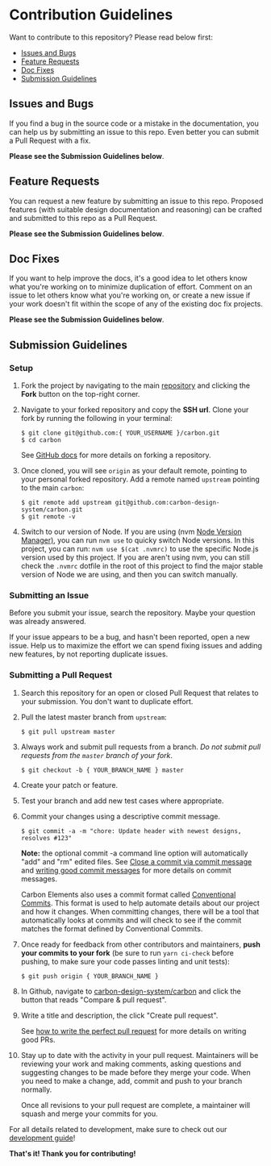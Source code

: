 # Contribution Guidelines

Want to contribute to this repository? Please read below first:

- [Issues and Bugs](#issues-and-bugs)
- [Feature Requests](#feature-requests)
- [Doc Fixes](#doc-fixes)
- [Submission Guidelines](#submission-guidelines)

## Issues and Bugs

If you find a bug in the source code or a mistake in the documentation, you can
help us by submitting an issue to this repo. Even better you can submit a Pull
Request with a fix.

**Please see the Submission Guidelines below**.

## Feature Requests

You can request a new feature by submitting an issue to this repo. Proposed
features (with suitable design documentation and reasoning) can be crafted and
submitted to this repo as a Pull Request.

**Please see the Submission Guidelines below**.

## Doc Fixes

If you want to help improve the docs, it's a good idea to let others know what
you're working on to minimize duplication of effort. Comment on an issue to let
others know what you're working on, or create a new issue if your work doesn't
fit within the scope of any of the existing doc fix projects.

**Please see the Submission Guidelines below**.

## Submission Guidelines

### Setup

1. Fork the project by navigating to the main
   [repository](https://github.com/carbon-design-system/carbon) and clicking the
   **Fork** button on the top-right corner.

2. Navigate to your forked repository and copy the **SSH url**. Clone your fork
   by running the following in your terminal:

   ```
   $ git clone git@github.com:{ YOUR_USERNAME }/carbon.git
   $ cd carbon
   ```

   See [GitHub docs](https://help.github.com/articles/fork-a-repo/) for more
   details on forking a repository.

3. Once cloned, you will see `origin` as your default remote, pointing to your
   personal forked repository. Add a remote named `upstream` pointing to the
   main `carbon`:

   ```
   $ git remote add upstream git@github.com:carbon-design-system/carbon.git
   $ git remote -v
   ```

4. Switch to our version of Node. If you are using (nvm
   [Node Version Manager)](https://github.com/creationix/nvm), you can run
   `nvm use` to quicky switch Node versions. In this project, you can run:
   `nvm use $(cat .nvmrc)` to use the specific Node.js version used by this
   project. If you are aren't using nvm, you can still check the `.nvmrc`
   dotfile in the root of this project to find the major stable version of Node
   we are using, and then you can switch manually.

### Submitting an Issue

Before you submit your issue, search the repository. Maybe your question was
already answered.

If your issue appears to be a bug, and hasn't been reported, open a new issue.
Help us to maximize the effort we can spend fixing issues and adding new
features, by not reporting duplicate issues.

### Submitting a Pull Request

1. Search this repository for an open or closed Pull Request that relates to
   your submission. You don't want to duplicate effort.

2. Pull the latest master branch from `upstream`:

   ```
   $ git pull upstream master
   ```

3. Always work and submit pull requests from a branch. _Do not submit pull
   requests from the `master` branch of your fork_.

   ```
   $ git checkout -b { YOUR_BRANCH_NAME } master
   ```

4. Create your patch or feature.

5. Test your branch and add new test cases where appropriate.

6. Commit your changes using a descriptive commit message.

   ```
   $ git commit -a -m "chore: Update header with newest designs, resolves #123"
   ```

   **Note:** the optional commit -a command line option will automatically "add"
   and "rm" edited files. See
   [Close a commit via commit message](https://help.github.com/articles/closing-issues-via-commit-messages/)
   and
   [writing good commit messages](https://github.com/erlang/otp/wiki/Writing-good-commit-messages)
   for more details on commit messages.

   Carbon Elements also uses a commit format called
   [Conventional Commits](https://www.conventionalcommits.org). This format is
   used to help automate details about our project and how it changes. When
   committing changes, there will be a tool that automatically looks at commits
   and will check to see if the commit matches the format defined by
   Conventional Commits.

7. Once ready for feedback from other contributors and maintainers, **push your
   commits to your fork** (be sure to run `yarn ci-check` before pushing, to
   make sure your code passes linting and unit tests):

   ```
   $ git push origin { YOUR_BRANCH_NAME }
   ```

8. In Github, navigate to
   [carbon-design-system/carbon](https://github.com/carbon-design-system/carbon)
   and click the button that reads "Compare & pull request".

9. Write a title and description, the click "Create pull request".

   See
   [how to write the perfect pull request](https://github.com/blog/1943-how-to-write-the-perfect-pull-request)
   for more details on writing good PRs.

10. Stay up to date with the activity in your pull request. Maintainers will be
    reviewing your work and making comments, asking questions and suggesting
    changes to be made before they merge your code. When you need to make a
    change, add, commit and push to your branch normally.

    Once all revisions to your pull request are complete, a maintainer will
    squash and merge your commits for you.

For all details related to development, make sure to check out our
[development guide](/docs/developing.md)!

**That's it! Thank you for contributing!**
